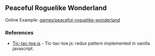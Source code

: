 ## Peaceful Roguelike Wonderland

Online Example: [games/peaceful-roguelike-wonderland](https://sunebear.github.io/SB-Playgrounds/games/peaceful-roguelike-wonderland)

### References
- [Tic-tac-toe.js](https://github.com/ramonvictor/tic-tac-toe-js) - Tic-tac-toe.js: redux pattern implemented in vanilla javascript.
